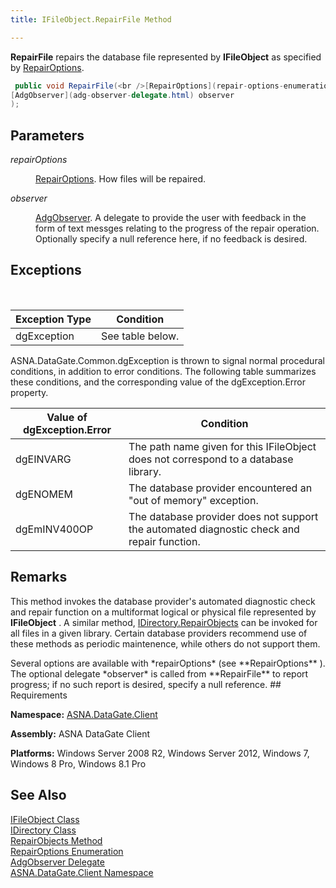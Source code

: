 ```yaml
---
title: IFileObject.RepairFile Method

---
```


**RepairFile** repairs the database file represented by **IFileObject** as specified by [RepairOptions](repair-options-enumeration.html).

```cs
 public void RepairFile(<br />[RepairOptions](repair-options-enumeration.html) repairOptions,
[AdgObserver](adg-observer-delegate.html) observer
);
```


## Parameters

<dl>
        <dt />
</dl>

*repairOptions* 
<dl>
        <dd>

[RepairOptions](repair-options-enumeration.html). How files will be repaired.
</dd>
        <dt />
</dl>

*observer* 
<dl>
        <dd>

[AdgObserver](adg-observer-delegate.html). A delegate to provide the user with feedback in the form of text messges relating to the progress of the repair operation. Optionally specify a null reference here, if no feedback is desired.
</dd>
</dl>

## Exceptions

<br />



| Exception Type | Condition |
| ---- | ---- |
| dgException | See table below. |



ASNA.DataGate.Common.dgException is thrown to signal normal procedural conditions, in addition to error conditions. The following table summarizes these conditions, and the corresponding value of the dgException.Error property.
<br />



| Value of dgException.Error | Condition |
| ---- | ---- |
| dgEINVARG | The path name given for this IFileObject does not correspond to a database library. |
| dgENOMEM | The database provider encountered an "out of memory" exception. |
| dgEmINV400OP | The database provider does not support the automated diagnostic check and repair function. |



## Remarks

This method invokes the database provider's automated diagnostic check and repair function on a multiformat logical or physical file represented by **IFileObject** . A similar method, [IDirectory.RepairObjects](idirectory-class-repair-objects-method.html) can be invoked for all files in a given library. Certain database providers recommend use of these methods as periodic maintenence, while others do not support them.

<p>Several options are available with *repairOptions* (see **RepairOptions** ). The optional delegate *observer* is called from **RepairFile** to report progress; if no such report is desired, specify a null reference.
## Requirements

<span> **Namespace:** [ASNA.DataGate.Client](datagate-client-namespace.html) </span> 

<span> **Assembly:** ASNA DataGate Client</span> 

<span> **Platforms:** Windows Server 2008 R2, Windows Server 2012, Windows 7, Windows 8 Pro, Windows 8.1 Pro</span>
## See Also


[IFileObject Class](ifile-object-class.html)
      <br />
[IDirectory Class](idirectory-class.html)
      <br />
[RepairObjects Method](idirectory-class-repair-objects-method.html)
      <br />
[RepairOptions Enumeration](repair-options-enumeration.html)
      <br />
[AdgObserver Delegate](adg-observer-delegate.html)
      <br />
[ASNA.DataGate.Client Namespace](datagate-client-namespace.html)

